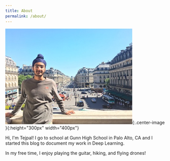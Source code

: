 ```yaml
---
title: About
permalink: /about/
---
```


![exampleimgs](/images/profile-pic.jpg){:.center-image }{:height="300px" width="400px"}

Hi, I'm Tejpal! I go to school at Gunn High School in Palo Alto, CA and I started this blog to document my work in Deep Learning.


In my free time, I enjoy playing the guitar, hiking, and flying drones!